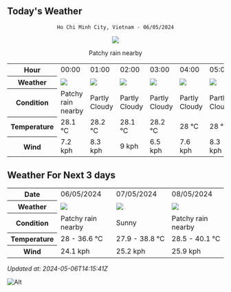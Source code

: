 ## Today's Weather
<div align="center">

`Ho Chi Minh City, Vietnam - 06/05/2024`

<img src="https://cdn.weatherapi.com/weather/64x64/day/176.png"/>

Patchy rain nearby

</div>


<table>
    <tr>
        <th>Hour</th>
          <td>00:00</div>   <td>01:00</div>   <td>02:00</div>   <td>03:00</div>   <td>04:00</div>   <td>05:00</div>   <td>06:00</div>   <td>07:00</div>   <td>08:00</div>   <td>09:00</div>   <td>10:00</div>   <td>11:00</div>   <td>12:00</div>   <td>13:00</div>   <td>14:00</div>   <td>15:00</div>   <td>16:00</div>   <td>17:00</div>   <td>18:00</div>   <td>19:00</div>   <td>20:00</div>   <td>$${\color{red}21:00}$$</td>   <td>22:00</div>   <td>23:00</div> 
    </tr>
    <tr>
        <th>Weather</th>
        <td><img src="https://cdn.weatherapi.com/weather/64x64/night/176.png"></img></td><td><img src="https://cdn.weatherapi.com/weather/64x64/night/116.png"></img></td><td><img src="https://cdn.weatherapi.com/weather/64x64/night/116.png"></img></td><td><img src="https://cdn.weatherapi.com/weather/64x64/night/116.png"></img></td><td><img src="https://cdn.weatherapi.com/weather/64x64/night/116.png"></img></td><td><img src="https://cdn.weatherapi.com/weather/64x64/night/116.png"></img></td><td><img src="https://cdn.weatherapi.com/weather/64x64/day/116.png"></img></td><td><img src="https://cdn.weatherapi.com/weather/64x64/day/116.png"></img></td><td><img src="https://cdn.weatherapi.com/weather/64x64/day/116.png"></img></td><td><img src="https://cdn.weatherapi.com/weather/64x64/day/116.png"></img></td><td><img src="https://cdn.weatherapi.com/weather/64x64/day/122.png"></img></td><td><img src="https://cdn.weatherapi.com/weather/64x64/day/116.png"></img></td><td><img src="https://cdn.weatherapi.com/weather/64x64/day/116.png"></img></td><td><img src="https://cdn.weatherapi.com/weather/64x64/day/116.png"></img></td><td><img src="https://cdn.weatherapi.com/weather/64x64/day/113.png"></img></td><td><img src="https://cdn.weatherapi.com/weather/64x64/day/113.png"></img></td><td><img src="https://cdn.weatherapi.com/weather/64x64/day/113.png"></img></td><td><img src="https://cdn.weatherapi.com/weather/64x64/day/113.png"></img></td><td><img src="https://cdn.weatherapi.com/weather/64x64/day/113.png"></img></td><td><img src="https://cdn.weatherapi.com/weather/64x64/night/113.png"></img></td><td><img src="https://cdn.weatherapi.com/weather/64x64/night/113.png"></img></td><td><img src="https://cdn.weatherapi.com/weather/64x64/night/113.png"></img></td><td><img src="https://cdn.weatherapi.com/weather/64x64/night/113.png"></img></td><td><img src="https://cdn.weatherapi.com/weather/64x64/night/116.png"></img></td>
    </tr>
    <tr>
        <th>Condition</th>
        <td width="200px">Patchy rain nearby</td><td width="200px">Partly Cloudy </td><td width="200px">Partly Cloudy </td><td width="200px">Partly Cloudy </td><td width="200px">Partly Cloudy </td><td width="200px">Partly Cloudy </td><td width="200px">Partly Cloudy </td><td width="200px">Partly Cloudy </td><td width="200px">Partly Cloudy </td><td width="200px">Partly Cloudy </td><td width="200px">Overcast </td><td width="200px">Partly Cloudy </td><td width="200px">Partly Cloudy </td><td width="200px">Partly Cloudy </td><td width="200px">Sunny</td><td width="200px">Sunny</td><td width="200px">Sunny</td><td width="200px">Sunny</td><td width="200px">Sunny</td><td width="200px">Clear </td><td width="200px">Clear </td><td width="200px">Clear</td><td width="200px">Clear </td><td width="200px">Partly Cloudy </td>
    </tr>
    <tr>
        <th>Temperature</th>
        <td>28.1 °C</td><td>28.2 °C</td><td>28.1 °C</td><td>28.2 °C</td><td>28 °C</td><td>28 °C</td><td>28.1 °C</td><td>29.3 °C</td><td>30.9 °C</td><td>32.7 °C</td><td>34.2 °C</td><td>35.1 °C</td><td>35.9 °C</td><td>35.5 °C</td><td>36.2 °C</td><td>36.6 °C</td><td>35.2 °C</td><td>33.3 °C</td><td>31.3 °C</td><td>30.2 °C</td><td>29.9 °C</td><td>31 °C</td><td>29.5 °C</td><td>29.4 °C</td>
    </tr>
    <tr>
        <th>Wind</th>
        <td>7.2 kph</td><td>8.3 kph</td><td>9 kph</td><td>6.5 kph</td><td>7.6 kph</td><td>8.3 kph</td><td>9.4 kph</td><td>11.9 kph</td><td>11.2 kph</td><td>10.4 kph</td><td>10.8 kph</td><td>11.5 kph</td><td>15.1 kph</td><td>20.5 kph</td><td>19.4 kph</td><td>20.2 kph</td><td>24.1 kph</td><td>24.1 kph</td><td>22.3 kph</td><td>19.8 kph</td><td>17.3 kph</td><td>13 kph</td><td>16.2 kph</td><td>17.6 kph</td>
    </tr>
</table>


## Weather For Next 3 days


<table>
    <tr>
        <th>Date</th>
        <td>06/05/2024</td><td>07/05/2024</td><td>08/05/2024</td>
    </tr>
    <tr>
        <th>Weather</th>
        <td><img src="https://cdn.weatherapi.com/weather/64x64/day/176.png"></img></td><td><img src="https://cdn.weatherapi.com/weather/64x64/day/113.png"></img></td><td><img src="https://cdn.weatherapi.com/weather/64x64/day/176.png"></img></td>
    </tr>
    <tr>
        <th>Condition</th>
        <td width="200px">Patchy rain nearby</td><td width="200px">Sunny</td><td width="200px">Patchy rain nearby</td>
    </tr>
    <tr>
        <th>Temperature</th>
        <td>28 -  36.6 °C</td><td>27.9 -  38.8 °C</td><td>28.5 -  40.1 °C</td>
    </tr>
    <tr>
        <th>Wind</th>
        <td>24.1 kph</td><td>25.2 kph</td><td>25.9 kph</td>
    </tr>
</table>


*Updated at: 2024-05-06T14:15:41Z*

![Alt](https://repobeats.axiom.co/api/embed/7d451ae2cdef1648d2e14e5cc714356b2ebae209.svg "Repobeats analytics image")